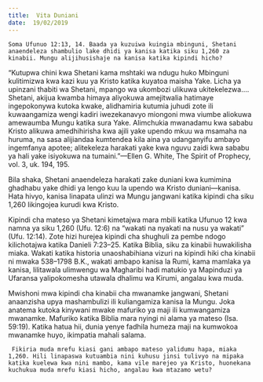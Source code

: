 ```yaml
---
title:  Vita Duniani
date:  19/02/2019
---
```


`Soma Ufunuo 12:13, 14. Baada ya kuzuiwa kuingia mbinguni, Shetani anaendeleza shambulio lake dhidi ya kanisa katika siku 1,260 za kinabii. Mungu alijihusishaje na kanisa katika kipindi hicho?`

“Kutupwa chini kwa Shetani kama mshtaki wa ndugu huko Mbinguni kulitimizwa kwa kazi kuu ya Kristo katika kuyatoa maisha Yake. Licha ya upinzani thabiti wa Shetani, mpango wa ukombozi ulikuwa ukitekelezwa…. Shetani, akijua kwamba himaya aliyokuwa amejitwalia hatimaye ingepokonywa kutoka kwake, alidhamiria kutumia juhudi zote ili kuwaangamiza wengi kadiri iwezekanavyo miongoni mwa viumbe aliokuwa amewaumba Mungu katika sura Yake. Alimchukia mwanadamu kwa sababu Kristo alikuwa amedhihirisha kwa ajili yake upendo mkuu wa msamaha na huruma, na sasa alijiandaa kumtendea kila aina ya udanganyifu ambayo ingemfanya apotee; alitekeleza harakati yake kwa nguvu zaidi kwa sababu ya hali yake isiyokuwa na tumaini.”—Ellen G. White, The Spirit of Prophecy, vol. 3, uk. 194, 195.

Bila shaka, Shetani anaendeleza harakati zake duniani kwa kumimina ghadhabu yake dhidi ya lengo kuu la upendo wa Kristo duniani—kanisa. Hata hivyo, kanisa linapata ulinzi wa Mungu jangwani katika kipindi cha siku 1,260 likingojea kurudi kwa Kristo.

Kipindi cha mateso ya Shetani kimetajwa mara mbili katika Ufunuo 12 kwa namna ya siku 1,260 (Ufu. 12:6) na “wakati na nyakati na nusu ya wakati” (Ufu. 12:14). Zote hizi hurejea kipindi cha shughuli za pembe ndogo kilichotajwa katika Danieli 7:23–25. Katika Biblia, siku za kinabii huwakilisha miaka. Wakati katika historia unaoshabihiana vizuri na kipindi hiki cha kinabii ni mwaka 538–1798 B.K., wakati ambapo kanisa la Rumi, kama mamlaka ya kanisa, lilitawala ulimwengu wa Magharibi hadi matukio ya Mapinduzi ya Ufaransa yalipokomesha utawala dhalimu wa Kirumi, angalau kwa muda.

Mwishoni mwa kipindi cha kinabii cha mwanamke jangwani, Shetani anaanzisha upya mashambulizi ili kuliangamiza kanisa la Mungu. Joka anatema kutoka kinywani mwake mafuriko ya maji ili kumwangamiza mwanamke. Mafuriko katika Biblia mara nyingi ni alama ya mateso (Isa. 59:19). Katika hatua hii, dunia yenye fadhila humeza maji na kumwokoa mwanamke huyo, ikimpatia mahali salama.

` Fikiria muda mrefu kiasi gani ambapo mateso yalidumu hapa, miaka 1,260. Hili linapaswa kutuambia nini kuhusu jinsi tulivyo na mipaka katika kuelewa kwa nini mambo, kama vile marejeo ya Kristo, huonekana kuchukua muda mrefu kiasi hicho, angalau kwa mtazamo wetu?`